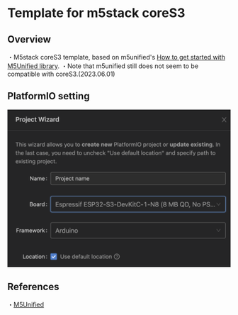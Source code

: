 # Template for m5stack coreS3

## Overview

・M5stack coreS3 template, based on m5unified's [How to get started with M5Unified library](https://docs.m5stack.com/en/quick_start/m5unified/helloworld).
・Note that m5unified still does not seem to be compatible with coreS3.(2023.06.01)

## PlatformIO setting

![project wizard](images/image2023-06-03-16-34-33.png)

## References

・[M5Unified](https://github.com/m5stack/M5Unified)
